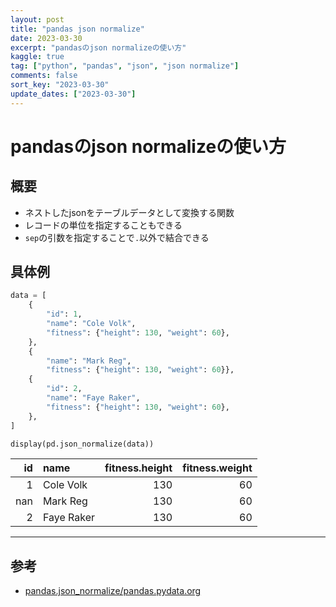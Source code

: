 ```yaml
---
layout: post
title: "pandas json normalize" 
date: 2023-03-30
excerpt: "pandasのjson normalizeの使い方"
kaggle: true
tag: ["python", "pandas", "json", "json normalize"]
comments: false
sort_key: "2023-03-30"
update_dates: ["2023-03-30"]
---
```


# pandasのjson normalizeの使い方

## 概要
 - ネストしたjsonをテーブルデータとして変換する関数
 - レコードの単位を指定することもできる
 - `sep`の引数を指定することで`.`以外で結合できる

## 具体例

```python
data = [
    {
        "id": 1,
        "name": "Cole Volk",
        "fitness": {"height": 130, "weight": 60},
    },
    {
        "name": "Mark Reg", 
        "fitness": {"height": 130, "weight": 60}},
    {
        "id": 2,
        "name": "Faye Raker",
        "fitness": {"height": 130, "weight": 60},
    },
]

display(pd.json_normalize(data))
```

|   id | name       |   fitness.height |   fitness.weight |
|-----:|:-----------|-----------------:|-----------------:|
|    1 | Cole Volk  |              130 |               60 |
|  nan | Mark Reg   |              130 |               60 |
|    2 | Faye Raker |              130 |               60 |

---

## 参考
 - [pandas.json_normalize/pandas.pydata.org](https://pandas.pydata.org/docs/reference/api/pandas.json_normalize.html)
